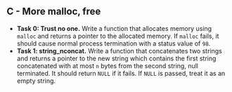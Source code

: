 ## C - More malloc, free

- **Task 0: Trust no one.** Write a function that allocates memory using `malloc` and returns a pointer to the allocated memory. If `malloc` fails, it should cause normal process termination with a status value of `98`.
- **Task 1: string\_nconcat.** Write a function that concatenates two strings and returns a pointer to the new string which contains the first string concatenated with at most `n` bytes from the second string, null terminated. It should return `NULL` if it fails. If `NULL` is passed, treat it as an empty string.
